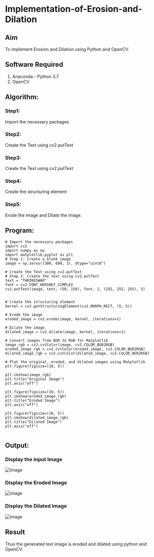 # Implementation-of-Erosion-and-Dilation
## Aim
To implement Erosion and Dilation using Python and OpenCV.
## Software Required
1. Anaconda - Python 3.7
2. OpenCV
## Algorithm:
### Step1:
Import the necessary packages


### Step2:
Create the Text using cv2.putText

### Step3:
Create the Text using cv2.putText

### Step4:
Create the structuring element

### Step5:
Erode the image and Dilate the image.

 
## Program:

``` 
# Import the necessary packages
import cv2
import numpy as np
import matplotlib.pyplot as plt
# Step 1: Create a blank image
image = np.zeros((300, 600, 3), dtype="uint8")

# Create the Text using cv2.putText
# Step 2: Create the text using cv2.putText
text = "THRIKESWAR"
font = cv2.FONT_HERSHEY_SIMPLEX
cv2.putText(image, text, (50, 150), font, 2, (255, 255, 255), 3)


# Create the structuring element
kernel = cv2.getStructuringElement(cv2.MORPH_RECT, (5, 5))

# Erode the image
eroded_image = cv2.erode(image, kernel, iterations=1)

# Dilate the image
dilated_image = cv2.dilate(image, kernel, iterations=1)

# Convert images from BGR to RGB for Matplotlib
image_rgb = cv2.cvtColor(image, cv2.COLOR_BGR2RGB)
eroded_image_rgb = cv2.cvtColor(eroded_image, cv2.COLOR_BGR2RGB)
dilated_image_rgb = cv2.cvtColor(dilated_image, cv2.COLOR_BGR2RGB)

# Plot the original, eroded, and dilated images using Matplotlib
plt.figure(figsize=(10, 5))

plt.imshow(image_rgb)
plt.title("Original Image")
plt.axis("off")

plt.figure(figsize=(10, 5))
plt.imshow(eroded_image_rgb)
plt.title("Eroded Image")
plt.axis("off")

plt.figure(figsize=(10, 5))
plt.imshow(dilated_image_rgb)
plt.title("Dilated Image")
plt.axis("off")


```
## Output:

### Display the input Image
![image](https://github.com/user-attachments/assets/38f9f411-2dec-49f3-b7fe-4e204f91df32)


### Display the Eroded Image
![image](https://github.com/user-attachments/assets/c8774dcd-f2cc-4228-9095-93c5d0eaf0aa)


### Display the Dilated Image
![image](https://github.com/user-attachments/assets/5c92cc29-617d-4517-b95b-28db435bde83)


## Result
Thus the generated text image is eroded and dilated using python and OpenCV.

